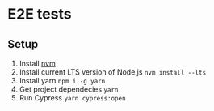 # E2E tests

## Setup
1. Install [nvm](https://github.com/nvm-sh/nvm)
2. Install current LTS version of Node.js `nvm install --lts`
3. Install yarn `npm i -g yarn`
4. Get project dependecies `yarn`
5. Run Cypress `yarn cypress:open`
